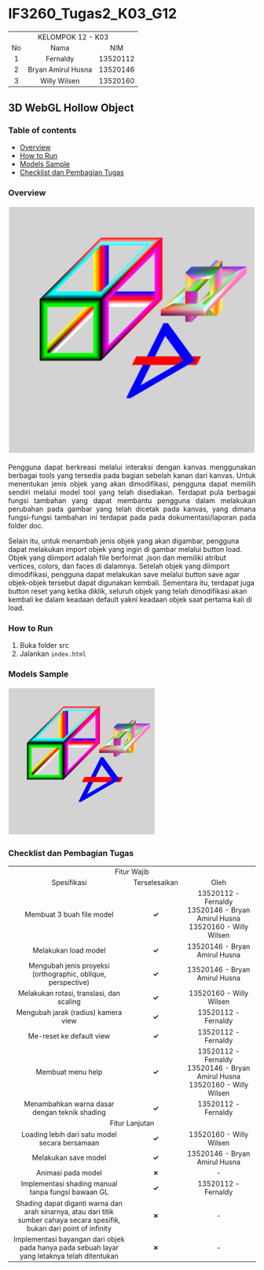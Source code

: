# IF3260_Tugas2_K03_G12

<table>
    <tr>
        <td colspan = 3 align = "center">
            KELOMPOK 12 - K03
        </td>
    </tr>
    <tr>
        <td align="center">No</td>
        <td align="center">Nama</td>
        <td align="center">NIM</td>
    </tr>
    <tr>
        <td align="center">1</td>
        <td align="center">Fernaldy</td>
        <td align="center">13520112</td>
    </tr>
    <tr>
        <td align="center">2</td>
        <td align="center">Bryan Amirul Husna</td>
        <td align="center">13520146</td>
    </tr>
    <tr>
        <td align="center">3</td>
        <td align="center">Willy Wilsen</td>
        <td align="center">13520160</td>
    </tr>
</table>

## 3D WebGL Hollow Object

### Table of contents
* [Overview](#overview)
* [How to Run](#how-to-run)
* [Models Sample](#models-sample)
* [Checklist dan Pembagian Tugas](#checklist-dan-pembagian-tugas)

### Overview

<img
    src="assets/overview.png"
    alt="overview image"
    width="600px"
    >

<p align="justify">
Pengguna dapat berkreasi melalui interaksi dengan kanvas menggunakan berbagai tools yang tersedia pada bagian sebelah kanan dari kanvas. Untuk menentukan jenis objek yang akan dimodifikasi, pengguna dapat memilih sendiri melalui model tool yang telah disediakan. Terdapat pula berbagai fungsi tambahan yang dapat membantu pengguna dalam melakukan perubahan pada gambar yang telah dicetak pada kanvas, yang dimana fungsi-fungsi tambahan ini terdapat pada pada dokumentasi/laporan pada folder doc.

Selain itu, untuk menambah jenis objek yang akan digambar, pengguna dapat melakukan import objek yang ingin di gambar melalui button load. Objek yang diimport adalah file berformat .json dan memiliki atribut vertices, colors, dan faces di dalamnya. Setelah objek yang diimport dimodifikasi, pengguna dapat melakukan save melalui button save agar objek-objek tersebut dapat digunakan kembali. Sementara itu, terdapat juga button reset yang ketika diklik, seluruh objek yang telah dimodifikasi akan kembali ke dalam keadaan default yakni keadaan objek saat pertama kali di load.

</p>

### How to Run
1. Buka folder src
2. Jalankan `index.html`

### Models Sample
<img src="assets/overview.png" width=300 />

### Checklist dan Pembagian Tugas
<table>
    <tr>
        <td colspan = 3 align = "center">
            Fitur Wajib
        </td>
    </tr>
    <tr>
        <td align="center">Spesifikasi</td>
        <td align="center">Terselesaikan</td>
        <td width="30%" align="center">Oleh</td>
    </tr>
    <tr>
        <td align="center">Membuat 3 buah file model</td>
        <td align="center"><strong>✓</strong></td>
        <td align="center">13520112 - Fernaldy<br>13520146 - Bryan Amirul Husna<br>13520160 - Willy Wilsen</td>
    </tr>
    <tr>
        <td align="center">Melakukan load model</td>
        <td align="center"><strong>✓</strong></td>
        <td align="center">13520146 - Bryan Amirul Husna</td>
    </tr>
    <tr>
        <td align="center">Mengubah jenis proyeksi (orthographic, oblique, perspective)</td>
        <td align="center"><strong>✓</strong></td>
        <td align="center">13520146 - Bryan Amirul Husna</td>
    </tr>
    <tr>
        <td align="center">Melakukan rotasi, translasi, dan scaling</td>
        <td align="center"><strong>✓</strong></td>
        <td align="center">13520160 - Willy Wilsen</td>
    </tr>
    <tr>
        <td align="center">Mengubah jarak (radius) kamera view</td>
        <td align="center"><strong>✓</strong></td>
        <td align="center">13520112 - Fernaldy</td>
    </tr>
    <tr>
        <td align="center">Me-reset ke default view</td>
        <td align="center"><strong>✓</strong></td>
        <td align="center">13520112 - Fernaldy</td>
    </tr>
    <tr>
        <td align="center">Membuat menu help</td>
        <td align="center"><strong>✓</strong></td>
        <td align="center">13520112 - Fernaldy<br>13520146 - Bryan Amirul Husna<br>13520160 - Willy Wilsen</td>
    </tr>
    <tr>
        <td align="center">Menambahkan warna dasar dengan teknik shading</td>
        <td align="center"><strong>✓</strong></td>
        <td align="center">13520112 - Fernaldy</td>
    </tr>
    <tr>
        <td colspan = 3 align = "center">
            Fitur Lanjutan
        </td>
    </tr>
    <tr>
        <td align="center">Loading lebih dari satu model secara bersamaan</td>
        <td align="center"><strong>✓</strong></td>
        <td align="center">13520160 - Willy Wilsen</td>
    </tr>
    <tr>
        <td align="center">Melakukan save model</td>
        <td align="center"><strong>✓</strong></td>
        <td align="center">13520146 - Bryan Amirul Husna</td>
    </tr>
    <tr>
        <td align="center">Animasi pada model</td>
        <td align="center"><strong>✗</strong></td>
        <td align="center">-</td>
    </tr>
    <tr>
        <td align="center">Implementasi shading manual tanpa fungsi bawaan GL</td>
        <td align="center"><strong>✓</strong></td>
        <td align="center">13520112 - Fernaldy</td>
    </tr>
    <tr>
        <td align="center">Shading dapat diganti warna dan arah sinarnya, atau dari titik sumber cahaya secara spesifik, bukan dari point of infinity</td>
        <td align="center"><strong>✗</strong></td>
        <td align="center">-</td>
    </tr>
    <tr>
        <td align="center">Implementasi bayangan dari objek pada hanya pada sebuah layar yang letaknya telah ditentukan</td>
        <td align="center"><strong>✗</strong></td>
        <td align="center">-</td>
    </tr>
</table>
